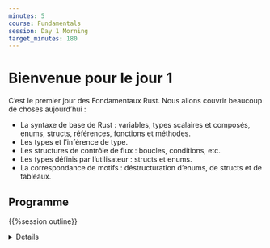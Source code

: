 ```yaml
---
minutes: 5
course: Fundamentals
session: Day 1 Morning
target_minutes: 180
---
```


# Bienvenue pour le jour 1

C’est le premier jour des Fondamentaux Rust. Nous allons couvrir beaucoup de choses aujourd’hui :

- La syntaxe de base de Rust : variables, types scalaires et composés, enums, structs,
  références, fonctions et méthodes.
- Les types et l’inférence de type.
- Les structures de contrôle de flux : boucles, conditions, etc.
- Les types définis par l’utilisateur : structs et enums.
- La correspondance de motifs : déstructuration d’enums, de structs et de tableaux.

## Programme

{{%session outline}}

<details>

Veuillez rappeler aux participants que :

- Ils doivent poser leurs questions dès qu’elles leur viennent, pas attendre la fin.
- Le cours se veut interactif et les discussions sont fortement encouragées !
  - En tant qu’instructeur, essayez de garder les discussions pertinentes, c’est-à-dire
    liées à la manière dont Rust fonctionne comparée à d’autres langages.
    Trouver le bon équilibre peut être difficile, mais il vaut mieux favoriser
    les discussions, car elles suscitent plus d’engagement qu’un discours unidirectionnel.
- Les questions feront probablement que certains sujets seront abordés avant les diapositives.
  - C’est tout à fait normal ! La répétition est une composante importante de l’apprentissage.
    N’oubliez pas que les diapositives ne sont qu’un support, vous êtes libre de les ignorer ou de les modifier.

L’objectif de ce premier jour est de montrer les éléments "basiques" de Rust qui ont des équivalents
immédiats dans d’autres langages. Les aspects plus avancés de Rust viendront les jours suivants.

Si vous enseignez ce cours en présentiel, c’est un bon moment pour passer en revue le programme de la journée.
Notez qu’il y a un exercice à la fin de chaque segment, suivi d’une pause. Prévoyez de corriger l’exercice
après la pause. Les durées indiquées sont des suggestions pour garder le rythme. N’hésitez pas à adapter si besoin !

</details>